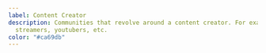 ```yaml
---
label: Content Creator
description: Communities that revolve around a content creator. For example,
  streamers, youtubers, etc.
color: "#ca69db"
---
```

